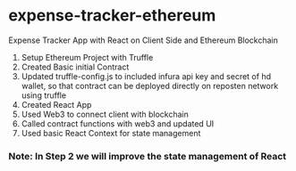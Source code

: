 # expense-tracker-ethereum
Expense Tracker App with React on Client Side and Ethereum Blockchain


1) Setup Ethereum Project with Truffle
2) Created Basic initial Contract
3) Updated truffle-config.js to included infura api key and secret of hd wallet, so that contract can be deployed directly on reposten network using truffle
4) Created React App
5) Used Web3 to connect client with blockchain
6) Called contract functions with web3 and updated UI
7) Used basic React Context for state management

### Note: In Step 2 we will improve the state management of React